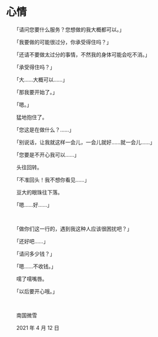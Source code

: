 # 心情

　　「请问您要什么服务？您想做的我大概都可以。」

　　「我要做的可能很过分，你承受得住吗？」

　　「还请不要做太过分的事情，不然我的身体可能会吃不消。」

　　「承受得住吗？」

　　「大……大概可以……」

　　「那我要开始了。」

　　「嗯。」

　　猛地抱住了。

　　「您这是在做什么？……」

　　「别说话，让我就这样一会儿，一会儿就好……就一会儿……」

　　「您要是不开心我可以……」

　　头往回转。

　　「不准回头！我不想你看见……」

　　豆大的眼珠往下落。

　　「嗯……好……」

<br />

　　「做你们这一行的，遇到我这种人应该很困扰吧？」

　　「还好吧……」

　　「请问多少钱？」

　　「嗯……不收钱。」

　　嚅了嚅嘴唇。

　　「以后要开心哦。」

<br />

　　南国微雪

　　2021 年 4 月 12 日

